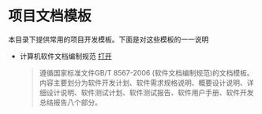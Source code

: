 # 项目文档模板

本目录下提供常用的项目开发模板。下面是对这些模板的一一说明

+ 计算机软件文档编制规范 [打开](./计算机软件文档编制规范.docx)
  
  > 遵循国家标准文件GB/T 8567-2006 (软件文档编制规范)的文档模板。内容主要划分为软件开发计划、软件需求规格说明、概要设计说明、详细设计说明、软件测试计划、软件测试报告、软件用户手册、软件开发总结报告八个部分。